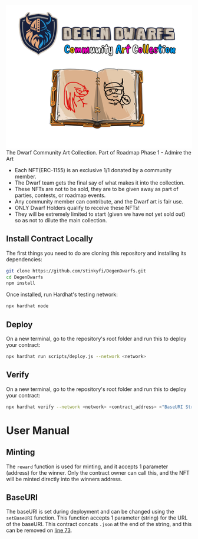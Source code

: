 <img src="https://github.com/DegenDwarfs/CommunityArtCollection/blob/main/images/commArt.png">
The Dwarf Community Art Collection.
Part of Roadmap Phase 1 - Admire the Art

- Each NFT(ERC-1155) is an exclusive 1/1 donated by a community member.
- The Dwarf team gets the final say of what makes it into the collection.
- These NFTs are not to be sold, they are to be given away as part of parties, contests, or roadmap events.
- Any community member can contribute, and the Dwarf art is fair use.
- ONLY Dwarf Holders qualify to receive these NFTs!
- They will be extremely limited to start (given we have not yet sold out) so as not to dilute the main collection.


## Install Contract Locally

The first things you need to do are cloning this repository and installing its
dependencies:

```sh
git clone https://github.com/stinkyfi/DegenDwarfs.git
cd DegenDwarfs
npm install
```

Once installed, run Hardhat's testing network:

```sh
npx hardhat node
```
## Deploy
On a new terminal, go to the repository's root folder and run this to
deploy your contract:

```sh
npx hardhat run scripts/deploy.js --network <network>
```

## Verify
On a new terminal, go to the repository's root folder and run this to
deploy your contract:

```sh
npx hardhat verify --network <network> <contract_address> <"BaseURI String">
```

# User Manual

## Minting
The `reward` function is used for minting, and it accepts 1 parameter (address) for the winner.
Only the contract owner can call this, and the NFT will be minted directly into the winners address.

## BaseURI
The baseURI is set during deployment and can be changed using the `setBaseURI` function. This function accepts 1 parameter (string)
for the URL of the baseURI. This contract concats `.json` at the end of the string, and this can be removed on [line 73](https://github.com/DegenDwarfs/CommunityArtCollection/blob/e511de346e98e353c7823ef3aabaa6da2e6ff836/contracts/DDCAC.sol#L73).
